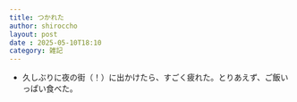 ```yaml
---
title: つかれた
author: shiroccho
layout: post
date : 2025-05-10T18:10
category: 雑記
---
```

- 久しぶりに夜の街（！）に出かけたら、すごく疲れた。とりあえず、ご飯いっぱい食べた。
